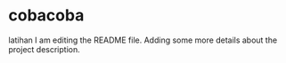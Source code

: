 # cobacoba
latihan
I am editing the README file. Adding some more details about the project description.
